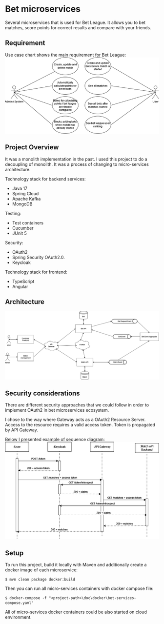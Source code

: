 # Bet microservices
Several microservices that is used for Bet League. It allows you to bet matches, score points for correct results and compare with your friends.

## Requirement
Use case chart shows the main requirement for Bet League:
![alt text](https://github.com/PiotrMichalowski96/bet-microservices/blob/master/doc/bet-microservices-requirements.png?raw=true)

## Project Overview
It was a monolith implementation in the past. I used this project to do a decoupling of monolith. It was a process of changing to micro-services architecture.

Technology stack for backend services:
- Java 17
- Spring Cloud
- Apache Kafka
- MongoDB

Testing:
- Test containers
- Cucumber
- JUnit 5

Security:
- OAuth2
- Spring Security OAuth2.0.
- Keycloak

Technology stack for frontend:
- TypeScript
- Angular

## Architecture
![alt text](https://github.com/PiotrMichalowski96/bet-microservices/blob/master/doc/bet-microservices-architecture-3.png?raw=true)

## Security considerations
There are different security approaches that we could follow in order to implement OAuth2 in bet microservices ecosystem.

I chose to the way where Gateway acts as a OAuth2 Resource Server. Access to the resource requires a valid access token. Token is propagated by API Gateway.

Below I presented example of sequence diagram:
![alt text](https://github.com/PiotrMichalowski96/bet-microservices/blob/master/doc/oauth2-bets-sequence-diagram.png?raw=true)

## Setup
To run this project, build it locally with Maven and additionally create a docker image of each microservice:
```
$ mvn clean package docker:build
```
Then you can run all micro-services containers with docker compose file:
```
$ docker-compose -f "<project-path>\doc\docker\bet-services-compose.yaml"
```
All of micro-services docker containers could be also started on cloud environment.